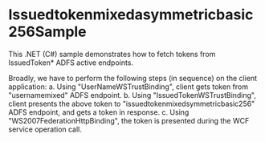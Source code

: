 # Issuedtokenmixedasymmetricbasic256Sample
This .NET (C#) sample demonstrates how to fetch tokens from IssuedToken* ADFS active endpoints.


Broadly, we have to perform the following steps (in sequence) on the client application:
	a. Using "UserNameWSTrustBinding", client gets token from "usernamemixed" ADFS endpoint.
	b. Using "IssuedTokenWSTrustBinding", client presents the above token to "issuedtokenmixedsymmetricbasic256" ADFS endpoint, and gets a token in response.
	c. Using "WS2007FederationHttpBinding", the token is presented during the WCF service operation call.
